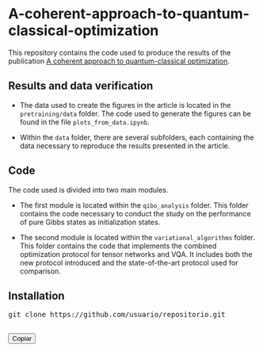 # A-coherent-approach-to-quantum-classical-optimization

This repository contains the code used to produce the results of the publication [A coherent approach to quantum-classical optimization](https://arxiv.org/abs/2409.13924).

## Results and data verification

- The data used to create the figures in the article is located in the `pretraining/data` folder. The code used to generate the figures can be found in the file `plots_from_data.ipynb`.

- Within the `data` folder, there are several subfolders, each containing the data necessary to reproduce the results presented in the article.


## Code 

The code used is divided into two main modules. 

- The first module is located within the `qibo_analysis` folder. This folder contains the code necessary to conduct the study on the performance of pure Gibbs states as initialization states. 

- The second module is located within the `variational_algorithms` folder. This folder contains the code that implements the combined optimization protocol for tensor networks and VQA. It includes both the new protocol introduced and the state-of-the-art protocol used for comparison.


## Installation

<div>
  <pre id="codigo">
git clone https://github.com/usuario/repositorio.git
  </pre>
  <button onclick="copiarTexto()">Copiar</button>
</div>

<script>
function copiarTexto() {
  const codigo = document.getElementById("codigo").innerText;
  navigator.clipboard.writeText(codigo).then(() => {
    alert("¡Texto copiado al portapapeles!");
  });
}
</script>
